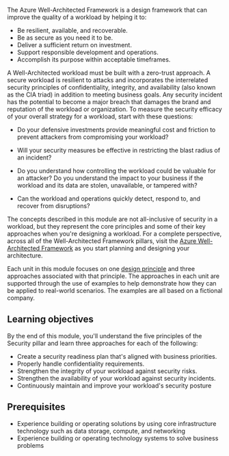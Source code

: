 The Azure Well-Architected Framework is a design framework that can improve the quality of a workload by helping it to:

- Be resilient, available, and recoverable.
- Be as secure as you need it to be.
- Deliver a sufficient return on investment.
- Support responsible development and operations.
- Accomplish its purpose within acceptable timeframes.

A Well-Architected workload must be built with a zero-trust approach. A secure workload is resilient to attacks and incorporates the interrelated security principles of confidentiality, integrity, and availability (also known as the CIA triad) in addition to meeting business goals. Any security incident has the potential to become a major breach that damages the brand and reputation of the workload or organization. To measure the security efficacy of your overall strategy for a workload, start with these questions:

- Do your defensive investments provide meaningful cost and friction to prevent attackers from compromising your workload?

- Will your security measures be effective in restricting the blast radius of an incident?
- Do you understand how controlling the workload could be valuable for an attacker? Do you understand the impact to your business if the workload and its data are stolen, unavailable, or tampered with?
- Can the workload and operations quickly detect, respond to, and recover from disruptions?

The concepts described in this module are not all-inclusive of security in a workload, but they represent the core principles and some of their key approaches when you're designing a workload. For a complete perspective, across all of the Well-Architected Framework pillars, visit the [Azure Well-Architected Framework](/azure/well-architected) as you start planning and designing your architecture.

Each unit in this module focuses on one [design principle](/azure/well-architected/security/principles) and three approaches associated with that principle. The approaches in each unit are supported through the use of examples to help demonstrate how they can be applied to real-world scenarios. The examples are all based on a fictional company.

## Learning objectives

By the end of this module, you'll understand the five principles of the Security pillar and learn three approaches for each of the following:

- Create a security readiness plan that's aligned with business priorities.
- Properly handle confidentiality requirements.
- Strengthen the integrity of your workload against security risks.
- Strengthen the availability of your workload against security incidents.
- Continuously maintain and improve your workload's security posture

## Prerequisites

- Experience building or operating solutions by using core infrastructure technology such as data storage, compute, and networking
- Experience building or operating technology systems to solve business problems
